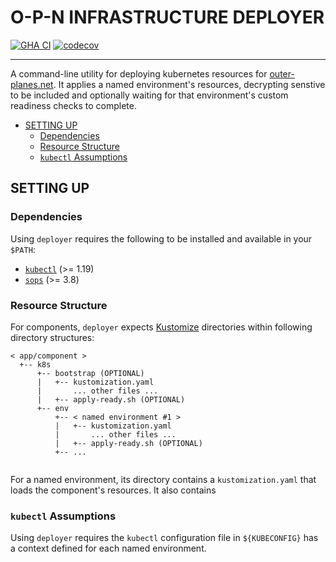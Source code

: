 # O-P-N INFRASTRUCTURE DEPLOYER

[![GHA CI](https://github.com/o-p-n/deployer/actions/workflows/ci.yaml/badge.svg)](https://github.com/o-p-n/deployer/actions/workflows/ci.yaml) [![codecov](https://codecov.io/gh/o-p-n/deployer/graph/badge.svg?token=PAI2ZvxpI0)](https://codecov.io/gh/o-p-n/deployer)

----

A command-line utility for deploying kubernetes resources for [outer-planes.net](https://outer-planes.net/).  It applies a named environment's resources, decrypting senstive to be included and optionally waiting for that environment's custom readiness checks to complete.

- [SETTING UP](#setting-up)
  - [Dependencies](#dependencies)
  - [Resource Structure](#resource-structure)
  - [`kubectl` Assumptions](#kubectl-assumptions)

## SETTING UP

### Dependencies

Using `deployer` requires the following to be installed and available in your `$PATH`:
* [`kubectl`](https://kubectl.docs.kubernetes.io/) (>= 1.19)
* [`sops`](https://github.com/getsops/sops) (>= 3.8)

### Resource Structure

For components, `deployer` expects [Kustomize](https://kustomize.io/) directories within following directory structures:

```
< app/component >
  +-- k8s
      +-- bootstrap (OPTIONAL) 
      |   +-- kustomization.yaml
      |       ... other files ...
      |   +-- apply-ready.sh (OPTIONAL)
      +-- env
          +-- < named environment #1 >
          |   +-- kustomization.yaml
          |       ... other files ...
          |   +-- apply-ready.sh (OPTIONAL)
          +-- ...
           
```

For a named environment, its directory contains a `kustomization.yaml` that loads the component's resources.  It also contains 

### `kubectl` Assumptions

Using `deployer` requires the `kubectl` configuration file in `${KUBECONFIG}` has a context defined for each named environment.
